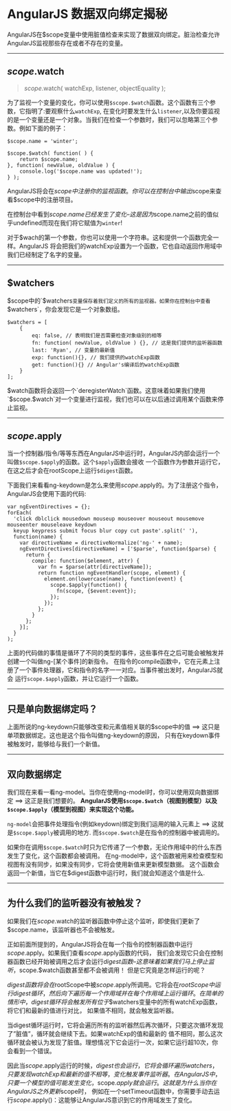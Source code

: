 # AngularJS 数据双向绑定揭秘
AngularJS在$scope变量中使用脏值检查来实现了数据双向绑定。脏治检查允许AngularJS监视那些存在或者不存在的变量。

- - -
## $scope.$watch

> $scope.$watch( watchExp, listener, objectEquality );

为了监视一个变量的变化，你可以使用`$scope.$watch`函数。这个函数有三个参数，它指明了:要观察什么`watchExp`,
在变化时要发生什么`listener`,以及你要监视的是一个变量还是一个对象。当我们在检查一个参数时，我们可以忽略第三个参数。例如下面的例子：

    $scope.name = 'winter';

    $scope.$watch( function( ) {
        return $scope.name;
    }, function( newValue, oldValue ) {
        console.log('$scope.name was updated!');
    } );

AngularJS将会在$scope中注册你的监视函数。你可以在控制台中输出$scope来查看$scope中的注册项目。

在控制台中看到$scope.name已经发生了变化 – 这是因为$scope.name之前的值似乎undefined而现在我们将它赋值为`winter`!

对于$wach的第一个参数，你也可以使用一个字符串。这和提供一个函数完全一样。AngularJS
将会把我们的watchExp设置为一个函数，它也自动返回作用域中我们已经制定了名字的变量。

- - -
## $watchers

$scope中的`$watchers`变量保存着我们定义的所有的监视器。如果你在控制台中查看`$watchers`，你会发现它是一个对象数组。

    $watchers = [
        {
            eq: false, // 表明我们是否需要检查对象级别的相等
            fn: function( newValue, oldValue ) {}, // 这是我们提供的监听器函数
            last: 'Ryan', // 变量的最新值
            exp: function(){}, // 我们提供的watchExp函数
            get: function(){} // Angular's编译后的watchExp函数
        }
    ];
    
$watch函数将会返回一个`deregisterWatch`函数。这意味着如果我们使用`$scope.$watch`对一个变量进行监视，我们也可以在以后通过调用某个函数来停止监视。

- - -
## $scope.$apply

当一个控制器/指令/等等东西在AngularJS中运行时，AngularJS内部会运行一个叫做`$scope.$apply`的函数。这个`$apply`函数会接收
一个函数作为参数并运行它，在这之后才会在rootScope上运行`$digest`函数。

下面我们来看看ng-keydown是怎么来使用$scope.$apply的。为了注册这个指令，AngularJS会使用下面的代码:

    var ngEventDirectives = {};
    forEach(
      'click dblclick mousedown mouseup mouseover mouseout mousemove mouseenter mouseleave keydown 
      keyup keypress submit focus blur copy cut paste'.split(' '),
      function(name) {
        var directiveName = directiveNormalize('ng-' + name);
        ngEventDirectives[directiveName] = ['$parse', function($parse) {
          return {
            compile: function($element, attr) {
              var fn = $parse(attr[directiveName]);
              return function ngEventHandler(scope, element) {
                element.on(lowercase(name), function(event) {
                  scope.$apply(function() {
                    fn(scope, {$event:event});
                  });
                });
              };
            }
          };
        }];
      }
    );

上面的代码做的事情是循环了不同的类型的事件，这些事件在之后可能会被触发并创建一个叫做ng-[某个事件]的新指令。
在指令的compile函数中，它在元素上注册了一个事件处理器，它和指令的名字一一对应。当事件被出发时，AngularJS就会
运行`scope.$apply`函数，并让它运行一个函数。

- - -
## 只是单向数据绑定吗？

上面所说的ng-keydown只能够改变和元素值相关联的$scope中的值 ==> 这只是单项数据绑定。这也是这个指令叫做ng-keydown的原因，
只有在keydown事件被触发时，能够给与我们一个新值。
- - -
## 双向数据绑定
我们现在来看一看ng-model。当你在使用ng-model时，你可以使用双向数据绑定 ==> 这正是我们想要的。
**AngularJS使用`$scope.$watch`（视图到模型）以及`$scope.$apply`（模型到视图）来实现这个功能。**

`ng-model`会把事件处理指令(例如keydown)绑定到我们运用的输入元素上 ==> 这就是`$scope.$apply`被调用的地方.
而`$scope.$watch`是在指令的控制器中被调用的。

如果你在调用`$scope.$watch`时只为它传递了一个参数，无论作用域中的什么东西发生了变化，这个函数都会被调用。
在ng-model中，这个函数被用来检查模型和视图有没有同步，如果没有同步，它将会使用新值来更新模型数据。
这个函数会返回一个新值，当它在$digest函数中运行时，我们就会知道这个值是什么.

- - -
## 为什么我们的监听器没有被触发？
如果我们在$scope.$watch的监听器函数中停止这个监听，即使我们更新了$scope.name，该监听器也不会被触发。

正如前面所提到的，AngularJS将会在每一个指令的控制器函数中运行$scope.$apply。如果我们查看$scope.$apply函数的代码，
我们会发现它只会在控制器函数已经开始被调用之后才会运行$digest函数 – 这意味着如果我们马上停止监听，$scope.$watch函数甚至都不会被调用！
但是它究竟是怎样运行的呢？

$digest函数将会在$rootScope中被$scope.$apply所调用。它将会在$rootScope中运行digest循环，然后向下遍历每一个作用域并在每
个作用域上运行循环。在简单的情形中，digest循环将会触发所有位于$$watchers变量中的所有watchExp函数，将它们和最新的值进行对比，
如果值不相同，就会触发监听器。

当digest循环运行时，它将会遍历所有的监听器然后再次循环，只要这次循环发现了”脏值”，循环就会继续下去。如果watchExp的值和最新的
值不相同，那么这次循环就会被认为发现了脏值。理想情况下它会运行一次，如果它运行超10次，你会看到一个错误。

因此当$scope.$apply运行的时候，$digest也会运行，它将会循环遍历$$watchers，只要发现watchExp和最新的值不相等，变化触发事件监听器。
在AngularJS中，只要一个模型的值可能发生变化，$scope.$apply就会运行。这就是为什么当你在AngularJS之外更新$scope时，
例如在一个setTimeout函数中，你需要手动去运行$scope.$apply()：这能够让AngularJS意识到它的作用域发生了变化。








